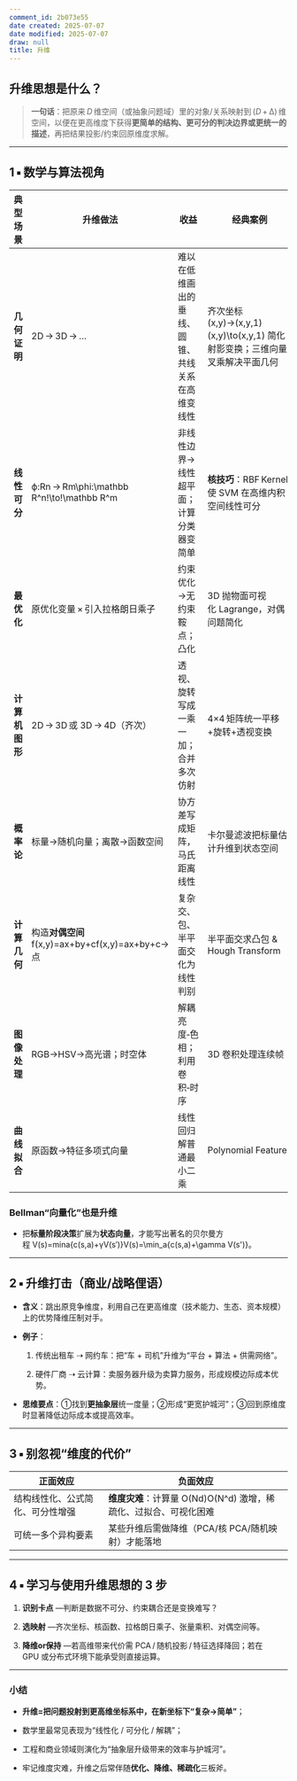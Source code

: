 ```yaml
---
comment_id: 2b073e55
date created: 2025-07-07
date modified: 2025-07-07
draw: null
title: 升维
---
```

## 升维思想是什么？

> **一句话**：把原来 _D_ 维空间（或抽象问题域）里的对象/关系映射到 (_D_ + Δ) 维空间，以便在更高维度下获得**更简单的结构、更可分的判决边界或更统一的描述**，再把结果投影/约束回原维度求解。

---

## 1 ▪ 数学与算法视角

|典型场景|升维做法|收益|经典案例|
|---|---|---|---|
|**几何证明**|2D → 3D → …|难以在低维画出的垂线、圆锥、共线关系在高维变线性|齐次坐标 (x,y)→(x,y,1)(x,y)\to(x,y,1) 简化射影变换；三维向量叉乘解决平面几何|
|**线性可分**|ϕ:Rn ⁣→ ⁣Rm\phi:\mathbb R^n\!\to\!\mathbb R^m|非线性边界→线性超平面；计算分类器变简单|**核技巧**：RBF Kernel 使 SVM 在高维内积空间线性可分|
|**最优化**|原优化变量 × 引入拉格朗日乘子|约束优化→无约束鞍点；凸化|3D 抛物面可视化 Lagrange，对偶问题简化|
|**计 算 机 图 形**|2D → 3D 或 3D → 4D（齐次）|透视、旋转写成一乘一加；合并多次仿射|4×4 矩阵统一平移+旋转+透视变换|
|**概率论**|标量→随机向量；离散→函数空间|协方差写成矩阵，马氏距离线性|卡尔曼滤波把标量估计升维到状态空间|
|**计 算 几 何**|构造**对偶空间** f(x,y)=ax+by+cf(x,y)=ax+by+c→点|复杂交、包、半平面交化为线性判别|半平面交求凸包 & Hough Transform|
|**图像处理**|RGB→HSV→高光谱；时空体|解耦亮度‑色相；利用卷积‑时序|3D 卷积处理连续帧|
|**曲线拟合**|原函数→特征多项式向量|线性回归解普通最小二乘|Polynomial Features|

### Bellman“向量化”也是升维

- 把**标量阶段决策**扩展为**状态向量**，才能写出著名的贝尔曼方程 V(s)=min⁡a{c(s,a)+γV(s′)}V(s)=\min_a\{c(s,a)+\gamma V(s')\}。
    

---

## 2 ▪ 升维打击（商业/战略俚语）

- **含义**：跳出原竞争维度，利用自己在更高维度（技术能力、生态、资本规模）上的优势降维压制对手。
    
- **例子**：
    
    1. 传统出租车 ⇢ 网约车：把“车 + 司机”升维为“平台 + 算法 + 供需网络”。
        
    2. 硬件厂商 ⇢ 云计算：卖服务器升级为卖算力服务，形成规模边际成本优势。
        
- **思维要点**：①找到**更抽象层**统一度量；②形成“更宽护城河”；③回到原维度时显著降低边际成本或提高效率。
    

---

## 3 ▪ 别忽视“维度的代价”

|正面效应|负面效应|
|---|---|
|结构线性化、公式简化、可分性增强|**维度灾难**：计算量 O(Nd)O(N^d) 激增，稀疏化、过拟合、可视化困难|
|可统一多个异构要素|某些升维后需做降维（PCA/核 PCA/随机映射）才能落地|

---

## 4 ▪ 学习与使用升维思想的 3 步

1. **识别卡点** —判断是数据不可分、约束耦合还是变换难写？
    
2. **选映射** —齐次坐标、核函数、拉格朗日乘子、张量乘积、对偶空间等。
    
3. **降维or保持** —若高维带来代价需 PCA / 随机投影 / 特征选择降回；若在 GPU 或分布式环境下能承受则直接运算。
    

---

### 小结

- **升维=把问题投射到更高维坐标系中，在新坐标下“复杂→简单”**；
    
- 数学里最常见表现为“线性化 / 可分化 / 解耦”；
    
- 工程和商业领域则演化为“抽象层升级带来的效率与护城河”。
    
- 牢记维度灾难，升维之后常伴随**优化、降维、稀疏化**三板斧。
